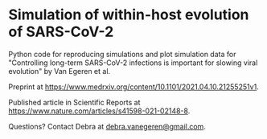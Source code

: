 # Simulation of within-host evolution of SARS-CoV-2

Python code for reproducing simulations and plot simulation data for "Controlling long-term SARS-CoV-2 infections is important for slowing viral evolution" by Van Egeren et al.

Preprint at https://www.medrxiv.org/content/10.1101/2021.04.10.21255251v1.

Published article in Scientific Reports at https://www.nature.com/articles/s41598-021-02148-8.

Questions? Contact Debra at debra.vanegeren@gmail.com.
